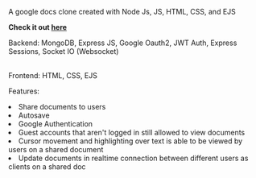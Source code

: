 A google docs clone created with Node Js, JS, HTML, CSS, and EJS

<b>Check it out <a href="https://edudocx.tech" target="_blank">here</a></b>

Backend: MongoDB, Express JS, Google Oauth2, JWT Auth, Express Sessions, Socket IO (Websocket)

<br />
Frontend: HTML, CSS, EJS

Features:
<li>Share documents to users</li>
<li>Autosave</li>
<li>Google Authentication</li>
<li>Guest accounts that aren't logged in still allowed to view documents</li>
<li>Cursor movement and highlighting over text is able to be viewed by users on a shared document</li>
<li>Update documents in realtime connection between different users as clients on a shared doc</li>
